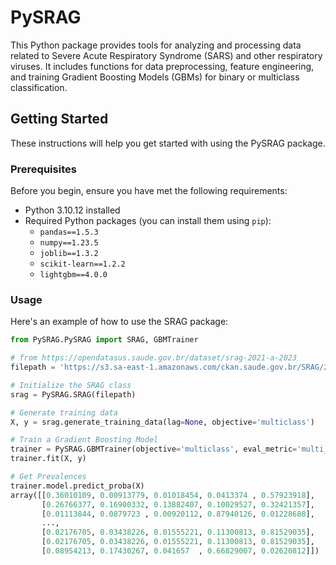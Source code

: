 # PySRAG

This Python package provides tools for analyzing and processing data related to Severe Acute Respiratory Syndrome (SARS) and other respiratory viruses. It includes functions for data preprocessing, feature engineering, and training Gradient Boosting Models (GBMs) for binary or multiclass classification.

## Getting Started

These instructions will help you get started with using the PySRAG package.

### Prerequisites

Before you begin, ensure you have met the following requirements:

- Python 3.10.12 installed
- Required Python packages (you can install them using `pip`):
  - `pandas==1.5.3`
  - `numpy==1.23.5`
  - `joblib==1.3.2`
  - `scikit-learn==1.2.2`
  - `lightgbm==4.0.0`

<!---
### Installation

You can install the PySRAG package using `pip`:

```bash
pip install PySRAG
```
--->

### Usage

Here's an example of how to use the SRAG package:

```python
from PySRAG.PySRAG import SRAG, GBMTrainer

# from https://opendatasus.saude.gov.br/dataset/srag-2021-a-2023
filepath = 'https://s3.sa-east-1.amazonaws.com/ckan.saude.gov.br/SRAG/2023/INFLUD23-16-10-2023.csv' 

# Initialize the SRAG class
srag = PySRAG.SRAG(filepath)

# Generate training data
X, y = srag.generate_training_data(lag=None, objective='multiclass')

# Train a Gradient Boosting Model
trainer = PySRAG.GBMTrainer(objective='multiclass', eval_metric='multi_logloss')
trainer.fit(X, y)

# Get Prevalences
trainer.model.predict_proba(X)
array([[0.36010109, 0.00913779, 0.01018454, 0.0413374 , 0.57923918],
       [0.26766377, 0.16900332, 0.13882407, 0.10029527, 0.32421357],
       [0.01113844, 0.0879723 , 0.00920112, 0.87940126, 0.01228688],
       ...,
       [0.02176705, 0.03438226, 0.01555221, 0.11300813, 0.81529035],
       [0.02176705, 0.03438226, 0.01555221, 0.11300813, 0.81529035],
       [0.08954213, 0.17430267, 0.041657  , 0.66829007, 0.02620812]])
```

<!---
For more detailed information and examples, please refer to the package documentation.

## Documentation

You can find the full documentation for the SRAG package in the [docs](docs/) directory.

## Contributing

If you would like to contribute to this project, please follow these steps:

1. Fork the repository.
2. Create a new branch for your feature or bug fix: `git checkout -b feature/your-feature-name`
3. Commit your changes: `git commit -m "Add new feature"`
4. Push to your branch: `git push origin feature/your-feature-name`
5. Create a pull request.

## License

This project is licensed under the MIT License - see the [LICENSE](LICENSE) file for details.

## Acknowledgments

- Special thanks to the contributors and maintainers of the SRAG Analysis package.

Happy coding!
-->
